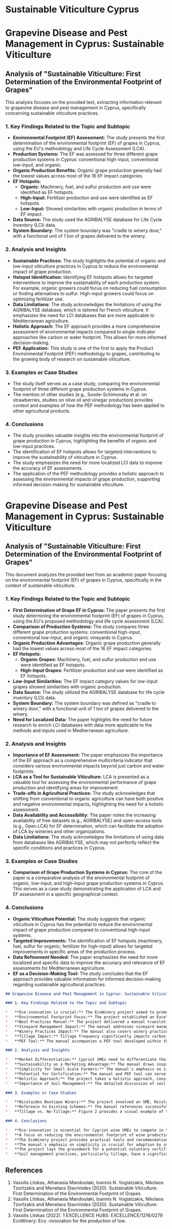 # Sustainable Viticulture Cyprus

# Grapevine Disease and Pest Management in Cyprus: Sustainable Viticulture

## Analysis of "Sustainable Viticulture: First Determination of the Environmental Footprint of Grapes"

This analysis focuses on the provided text, extracting information relevant to grapevine disease and pest management in Cyprus, specifically concerning sustainable viticulture practices.

### 1. Key Findings Related to the Topic and Subtopic

*   **Environmental Footprint (EF) Assessment:** The study presents the first determination of the environmental footprint (EF) of grapes in Cyprus, using the EU's methodology and Life Cycle Assessment (LCA).
*   **Production Systems:** The EF was assessed for three different grape production systems in Cyprus: conventional high-input, conventional low-input, and organic.
*   **Organic Production Benefits:** Organic grape production generally had the lowest values across most of the 16 EF impact categories.
*   **EF Hotspots:**
    *   **Organic:** Machinery, fuel, and sulfur production and use were identified as EF hotspots.
    *   **High-Input:** Fertilizer production and use were identified as EF hotspots.
    *   **Low-Input:** Showed similarities with organic production in terms of EF impact.
*   **Data Source:** The study used the AGRIBALYSE database for Life Cycle Inventory (LCI) data.
*   **System Boundary:** The system boundary was "cradle to winery door," with a functional unit of 1 ton of grapes delivered to the winery.

### 2. Analysis and Insights

*   **Sustainable Practices:** The study highlights the potential of organic and low-input viticulture practices in Cyprus to reduce the environmental impact of grape production.
*   **Hotspot Identification:** Identifying EF hotspots allows for targeted interventions to improve the sustainability of each production system. For example, organic growers could focus on reducing fuel consumption or finding alternatives to sulfur. High-input growers could focus on optimizing fertilizer use.
*   **Data Limitations:** The study acknowledges the limitations of using the AGRIBALYSE database, which is tailored for French viticulture. It emphasizes the need for LCI databases that are more applicable to Mediterranean agriculture.
*   **Holistic Approach:** The EF approach provides a more comprehensive assessment of environmental impacts compared to single-indicator approaches like carbon or water footprint. This allows for more informed decision-making.
*   **PEF Application:** This study is one of the first to apply the Product Environmental Footprint (PEF) methodology to grapes, contributing to the growing body of research on sustainable viticulture.

### 3. Examples or Case Studies

*   The study itself serves as a case study, comparing the environmental footprint of three different grape production systems in Cyprus.
*   The mention of other studies (e.g., Soode-Schimonsky et al. on strawberries, studies on olive oil and vinegar production) provides context and examples of how the PEF methodology has been applied to other agricultural products.

### 4. Conclusions

*   The study provides valuable insights into the environmental footprint of grape production in Cyprus, highlighting the benefits of organic and low-input practices.
*   The identification of EF hotspots allows for targeted interventions to improve the sustainability of viticulture in Cyprus.
*   The study emphasizes the need for more localized LCI data to improve the accuracy of EF assessments.
*   The application of the PEF methodology provides a holistic approach to assessing the environmental impacts of grape production, supporting informed decision-making for sustainable viticulture.


# Grapevine Disease and Pest Management in Cyprus: Sustainable Viticulture

## Analysis of "Sustainable Viticulture: First Determination of the Environmental Footprint of Grapes"

This document analyzes the provided text from an academic paper focusing on the environmental footprint (EF) of grapes in Cyprus, specifically in the context of sustainable viticulture.

### 1. Key Findings Related to the Topic and Subtopic

*   **First Determination of Grape EF in Cyprus:** The paper presents the first study determining the environmental footprint (EF) of grapes in Cyprus, using the EU's proposed methodology and life cycle assessment (LCA).
*   **Comparison of Production Systems:** The study compares three different grape production systems: conventional high-input, conventional low-input, and organic vineyards in Cyprus.
*   **Organic Production Advantages:** Organic grape production generally had the lowest values across most of the 16 EF impact categories.
*   **EF Hotspots:**
    *   **Organic Grapes:** Machinery, fuel, and sulfur production and use were identified as EF hotspots.
    *   **High-Input Grapes:** Fertilizer production and use were identified as EF hotspots.
*   **Low-Input Similarities:** The EF impact category values for low-input grapes showed similarities with organic production.
*   **Data Source:** The study utilized the AGRIBALYSE database for life cycle inventory (LCI) data.
*   **System Boundary:** The system boundary was defined as "cradle to winery door," with a functional unit of 1 ton of grapes delivered to the winery.
*   **Need for Localized Data:** The paper highlights the need for future research to enrich LCI databases with data more applicable to the methods and inputs used in Mediterranean agriculture.

### 2. Analysis and Insights

*   **Importance of EF Assessment:** The paper emphasizes the importance of the EF approach as a comprehensive multicriteria indicator that considers various environmental impacts beyond just carbon and water footprints.
*   **LCA as a Tool for Sustainable Viticulture:** LCA is presented as a valuable tool for assessing the environmental performance of grape production and identifying areas for improvement.
*   **Trade-offs in Agricultural Practices:** The study acknowledges that shifting from conventional to organic agriculture can have both positive and negative environmental impacts, highlighting the need for a holistic assessment.
*   **Data Availability and Accessibility:** The paper notes the increasing availability of free datasets (e.g., AGRIBALYSE) and open-access tools (e.g., Open LCA) for EF determination, which can facilitate the adoption of LCA by wineries and other organizations.
*   **Data Limitations:** The study acknowledges the limitations of using data from databases like AGRIBALYSE, which may not perfectly reflect the specific conditions and practices in Cyprus.

### 3. Examples or Case Studies

*   **Comparison of Grape Production Systems in Cyprus:** The core of the paper is a comparative analysis of the environmental footprint of organic, low-input, and high-input grape production systems in Cyprus. This serves as a case study demonstrating the application of LCA and EF assessment in a specific geographical context.

### 4. Conclusions

*   **Organic Viticulture Potential:** The study suggests that organic viticulture in Cyprus has the potential to reduce the environmental impact of grape production compared to conventional high-input systems.
*   **Targeted Improvements:** The identification of EF hotspots (machinery, fuel, sulfur for organic; fertilizer for high-input) allows for targeted improvements in specific areas of the production process.
*   **Data Refinement Needed:** The paper emphasizes the need for more localized and specific data to improve the accuracy and relevance of EF assessments for Mediterranean agriculture.
*   **EF as a Decision-Making Tool:** The study concludes that the EF approach provides valuable information for informed decision-making regarding sustainable agricultural practices.


```markdown
## Grapevine Disease and Pest Management in Cyprus: Sustainable Viticulture

### 1. Key Findings Related to the Topic and Subtopic

*   **Eco-innovation is crucial:** The EcoWinery project aimed to promote eco-innovation in Cypriot vineyards and wineries to differentiate local wines based on their low environmental impact and cultural significance.
*   **Environmental Footprint Focus:** The project established an Excellence Hub to determine the product environmental footprint (PEF) of wine, aligning with EU recommendations and Cypriot consumer concerns.
*   **Best Practices Manual:** The project delivered a manual translating research findings into concrete recommendations for farmers and wineries to reduce their environmental footprint. This manual focuses on simplicity for small-scale farmers.
*   **Vineyard Management Impact:** The manual addresses vineyard management practices like soil management (tillage frequency), fertilizer use (synthetic and organic), irrigation, pest and disease management, and landscape features.
*   **Winery Practices Impact:** The manual also covers winery practices, including winemaking (electricity, water use, fuel consumption, other inputs), packaging (glass, carton), retail, and end-of-life considerations.
*   **Tillage Impact:** Tillage frequency significantly impacts carbon footprint, water footprint, and nitrogen loss. No-tillage can lead to carbon sequestration but potentially increased nitrogen loss.
*   **PEF Tool:** The manual accompanies a PEF tool developed within the EcoWinery project, providing options for assessing the environmental impact of various practices.

### 2. Analysis and Insights

*   **Market Differentiation:** Cypriot SMEs need to differentiate their wines to compete with imports. Eco-innovation and a focus on low environmental impact can provide a unique selling point.
*   **Sustainability as a Marketing Advantage:** The manual draws inspiration from successful sustainable wine schemes (e.g., Italian Viva Sustainable Wine, Lodi Rules in California, Biodiversity and Wine Initiative in South Africa), highlighting the potential for marketing advantages through sustainable practices.
*   **Simplicity for Small-Scale Farmers:** The manual's emphasis on simplicity is crucial for adoption by the small-scale farmers who form the backbone of Cypriot wine production.
*   **Potential for Certification:** The manual and PEF tool can serve as the basis for developing a voluntary certification scheme based on a scoring approach for environmentally friendly practices.
*   **Holistic Approach:** The project takes a holistic approach, considering the entire wine production chain from vineyard to end-of-life, to minimize environmental impact.
*   **Importance of Soil Management:** The detailed discussion of soil management practices (tillage) underscores its significant impact on carbon sequestration, water conservation, and nutrient management.

### 3. Examples or Case Studies

*   **Nicolaides Boutique Winery:** The project involved an SME, Nicolaides Boutique Winery (Figure 1), suggesting a practical application and testing of the project's findings.
*   **Reference to Existing Schemes:** The manual references successful sustainable wine schemes in Italy, California, and South Africa, providing examples of how sustainability can be integrated into wine production and marketing.
*   **Tillage vs. No-Tillage:** Figure 2 provides a visual example of tillage and no-tillage practices in bush vines.

### 4. Conclusions

*   **Eco-innovation is essential for Cypriot wine SMEs to compete in the market.**
*   **A focus on reducing the environmental footprint of wine production can provide a marketing advantage.**
*   **The EcoWinery project provides practical tools and recommendations for farmers and wineries to adopt sustainable practices.**
*   **The manual's emphasis on simplicity is crucial for adoption by small-scale farmers.**
*   **The project lays the groundwork for a potential voluntary certification scheme for sustainable wine production in Cyprus.**
*   **Soil management practices, particularly tillage, have a significant impact on the environmental footprint of wine.**
```

## References

1. Vassilis Litskas, Athanasia Mandoulaki, Ioannis N. Vogiatzakis, Nikolaos Tzortzakis and Menelaos Stavrinides (2020). Sustainable Viticulture: First Determination of the Environmental Footprint of Grapes.
2. Vassilis Litskas, Athanasia Mandoulaki, Ioannis N. Vogiatzakis, Nikolaos Tzortzakis and Menelaos Stavrinides (2020). Sustainable Viticulture: First Determination of the Environmental Footprint of Grapes.
3. Vassilis Litskas (2022). 1   EXCELLENCE  HUBS:  EXCELLENCE/1216/0279   EcoWinery: Eco -innovation for the production of low.
